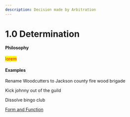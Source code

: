```yaml
---
description: Decision made by Arbitration
---
```


# 1.0 Determination

#### Philosophy

<mark style="color:red;">lorem</mark>

#### Examples

Rename Woodcutters to Jackson county fire wood brigade

Kick johnny out of the guild

Dissolve bingo club

[Form and Function](../../blue-paper/1.0-determination.md)
